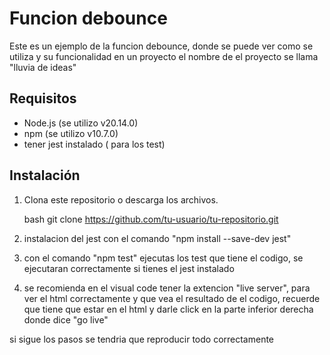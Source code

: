 # Funcion debounce

Este es un ejemplo de la funcion debounce, donde se puede ver como se utiliza y su funcionalidad en un proyecto
el nombre de el proyecto se llama "lluvia de ideas"

## Requisitos

- Node.js (se utilizo v20.14.0)
- npm (se utilizo v10.7.0)
- tener jest instalado ( para los test)
## Instalación

1. Clona este repositorio o descarga los archivos.

   bash
   git clone https://github.com/tu-usuario/tu-repositorio.git


2. instalacion del jest con el comando "npm install --save-dev jest"

3. con el comando "npm test" ejecutas los test que tiene el codigo,
   se ejecutaran correctamente si tienes el jest instalado

4. se recomienda en el visual code tener la extencion "live server", para ver el html correctamente
   y que vea el resultado de el codigo, recuerde que tiene que estar en el html y darle click
   en la parte inferior derecha donde dice "go live"

si sigue los pasos se tendria que reproducir todo correctamente
